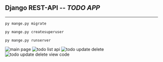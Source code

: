 ## Django REST-API -- *TODO APP*
<hr>

```py mange.py migrate```

```py mange.py createsuperuser```

```py mange.py runserver```

![main page](/preview/mainpage.bmp)
![todo list api](/preview/todo-list-api.bmp)
![todo update delete](/preview/todo-update-delete.bmp)
![todo update delete view code](/preview/todo-update-delete-view%20code.bmp)
